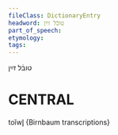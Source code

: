 ```yaml
---
fileClass: DictionaryEntry
headword: טובֿל זײַן
part_of_speech: 
etymology: 
tags: 
---
```

טובֿל זײַן

CENTRAL
========

toĭwl̥ {Birnbaum transcriptions}